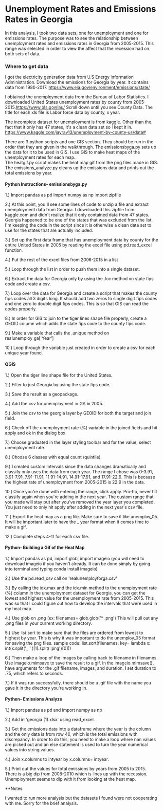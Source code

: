 # Unemployment Rates and Emissions Rates in Georgia

In this analysis, I took two data sets, one for unemployment and one for emissions rates. The purpose was to see the relationship between unemployment rates and emissions rates in Georgia from 2005-2015. This range was selected in order to view the affect that the recession had on both sets of data.

### Where to get data

I got the electricity generation data from U.S Energy Information Administration. Download the emissions for Georgia by year. It contains data from 1980-2017. https://www.eia.gov/environment/emissions/state/

I obtained the unemployment data from the Bureau of Labor Statistics. I downloaded United States
unemployment rates by county from 2005-2015.https://www.bls.gov/lau/ Scroll down until
you see County Data. The title for each xls
file is Labor force data by county, x year.

The incomplete dataset for unemployment is from
kaggle. Other than the fact that it only has 47
states, it's a clean data set so I kept it in. https://www.kaggle.com/jayrav13/unemployment-by-county-us/data#

There are 3 python scripts and one GIS section.
They should be run in the order that they are given in the walkthrough. The emissionsbyga.py
sets up the data for it to be used in GIS. I use GIS to make heat maps of the unemployment rates for each map.  
The heatgif.py script makes the heat map gif from the png files made in GIS. The emissions_analyze.py cleans up the emissions data and prints out the total emissions by year.  

#### Python Instructions- emissionsbyga.py

1.) Import pandas as pd
    Import numpy as np
    import zipfile

2.) At this point, you'll see some lines of code to unzip a file and
extract unemployment data from Georgia. I downloaded this zipfile from
kaggle.com and didn't realize that it only contained data from 47 states.
Georgia happened to be one of the states that was excluded from the list.
I'm keeping the code in the script since it is otherwise a clean data set to use
for the states that are actually included.

3.) Set up the first data frame that has unemployment data by county for the entire United States in 2005 by
reading the excel file using pd.read_excel function.

4.) Put the rest of the excel files from 2006-2015 in a list

5.) Loop through the list in order to push them into a single dataset.

6.) Extract the data for Georgia only by using the .loc method on state fips code and create a csv.

7.) Loop over the data for Georgia and create a script that makes the county
fips codes all 3 digits long. It should add two zeros to single digit fips
codes and one zero to double digit fips codes. This is so that GIS can read the codes properly.

8.) In order for GIS to join to the tiger lines shape file properly, create a GEOID
column which adds the state fips code to the county fips code.

9.) Make a variable that calls the .unique method on realunemploy_ga['Year']

10.) Loop through the variable just created in order to create a csv for
each unique year found.

#### QGIS

1.) Open the tiger line shape file for the United States.

2.) Filter to just Georgia by using the state fips code.

3.) Save the result as a geopackage.

4.) Add the csv for unemployment in GA in 2005.

5.) Join the csv to the georgia layer by GEOID for both the target and join field.

6.) Check off the unemployment rate (%) variable in the joined fields and hit apply
and ok in the dialog box.

7.) Choose graduated in the layer styling toolbar and for the value, select
unemployment rate.

8.) Choose 6 classes with equal count (quintile).

9.) I created custom intervals since the data changes dramatically and classify
only uses the data from each year. The range I chose was 0-3.91, 3.91-7.91,
7.91-11.91, 11.91-14.91, 14.91-17.91, and 17.91-22.9. This is because the
highest rate of unemployment from 2005-2015 is 22.9 in the data.

10.) Once you're done with entering the range, click apply. Pro-tip, never hit
classify again when you're adding in the next year. The custom range that you
made will stay put after you've removed the year layer you completed. You just
need to only hit apply after adding in the next year's csv file.

11.) Export the heat map as a png file. Make sure to save it like unemploy_05.
It will be important later to have the _ year format when it comes time to make
a gif.

12.) Complete steps 4-11 for each csv file.

#### Python- Building a Gif of the Heat Map

1.) Import pandas as pd, import glob, import imageio
(you will need to download imageio if you haven't already. It can be done
simply by going into terminal and typing conda install imageio)

2.) Use the pd.read_csv call on 'realunemployforga.csv'

3.) By calling the idx.max and the idx.min method to the unemployment rate (%)
column in the unemployment dataset for Georgia, you can get the lowest and
highest value for the unemployment rate from 2005-2015. This was so that I
could figure out how to develop the intervals that were used in my heat map.

4.) Use glob on .png
(ex: filenames= glob.glob('* .png')
This will pull out
any .png files in your current working directory.

5.) Use list.sort to make sure that the files are ordered from lowest to highest
by year. This is why it was important to do the unemploy_05 format for saving
the png files.
sample code:
list.sort(filenames, key= lambda x: int(x.split('_ ' )[1].split('.png')[0]))

6.) Then make a loop of the images by calling back to filename in filenames.
Use imageio.mimsave to save the result to a gif. In the imageio.mimsave(), have
arguments for the .gif filename, images, and duration. I set duration to .75,
which refers to seconds.

7.) If it was run successfully, there should be a .gif file with the name you
gave it in the directory you're working in.

#### Python- Emissions Analyze

1.) Import pandas as pd and import numpy as np

2.) Add in 'georgia (1).xlsx' using read_excel.

3.) Get the emissions data into a dataframe where the year is the column and
the only data is from row 40, which is the total emissions with discrepancy. In
order to do this, you need to make a loop where nan values are picked out and
an else statement is used to turn the year numerical values into string values.

4.) Join x.columns to intyear by x.columns= intyear.

5.) Print out the values for total emissions by years from 2005 to 2015.
There is a big dip from 2008-2010 which is lines up with the recession.
Unemployment seems to dip with it from looking at the heat map.

**Notes

I wanted to run more analysis but the datasets I found were not cooperating
with me. Sorry for the brief analysis.
